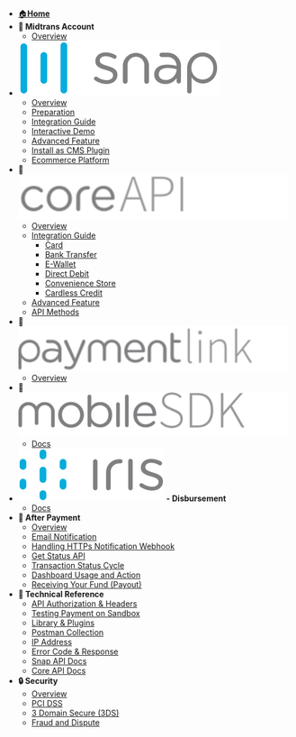 - [:house:**Home**](/ "Midtrans Payment Gateway Technical Documentation")
- **:bust_in_silhouette: Midtrans Account**
	- [Overview](en/midtrans-account/overview.md "Midtrans - Account Documentation")
- **![Snap](asset/image/main/snap-logo.svg)**
	- [Overview](en/snap/overview.md "Midtrans - Snap Technical Documentation")
	- [Preparation](en/snap/preparation.md "Midtrans - Snap Integration Preparation")
	- [Integration Guide](en/snap/integration-guide.md "Midtrans - Snap Integration Guide Documentation")
	- [Interactive Demo](en/snap/interactive-demo.md "Midtrans - Snap Interactive Demo")
	- [Advanced Feature](en/snap/advanced-feature.md "Midtrans - Snap Advanced Feature Documentation")
	- [Install as CMS Plugin](en/snap/with-plugins.md "Midtrans - Snap CMS Plugin / Module Documentation")
	- [Ecommerce Platform](en/snap/platform/overview.md "Midtrans - Snap Ecommerce Platform Integration Documentation")
- **:diamond_shape_with_a_dot_inside: ![Core API](asset/image/main/core-api-logo.svg)**
	- [Overview](en/core-api/overview.md "Midtrans - Core API Documentation")
	- [Integration Guide](en/core-api/overview?id=integration "Midtrans - Core API Integration Guide Documentation")
		- [Card](en/core-api/credit-card.md "Midtrans - Core API Credit & Debit Card Documentation")
		- [Bank Transfer](en/core-api/bank-transfer.md "Midtrans - Core API Bank Transfer Documentation")
		- [E-Wallet](en/core-api/e-wallet.md "Midtrans - Core API E-Wallet Documentation")
		- [Direct Debit](en/core-api/direct-debit.md "Midtrans - Core API Direct Debit Documentation")
		- [Convenience Store](en/core-api/convenience-store.md "Midtrans - Core API Convenience Store Documentation")
		- [Cardless Credit](en/core-api/cardless-credit.md "Midtrans - Core API Cardless Credit Documentation")
	- [Advanced Feature](en/core-api/advanced-features.md "Midtrans - Core API Advanced Feature Documentation")
	- [API Methods](https://api-docs.midtrans.com/#api-methods)
- **:link: ![Payment Link](asset/image/main/payment-link-logo.svg)**
    - [Overview](en/payment-link/overview.md "Midtrans - Payment Link Documentation")
- **:iphone: ![Mobile SDK](asset/image/main/mobile-sdk-logo.svg)**
	- [Docs](https://mobile-docs.midtrans.com)
- **![IRIS - Disbursement](asset/image/main/iris-logo.svg) - Disbursement**
	- [Docs](https://iris-docs.midtrans.com/)
- **:memo: After Payment**
	- [Overview](en/after-payment/overview.md "Midtrans - After Payment Documentation")
	- [Email Notification](en/after-payment/email-notification.md "Midtrans - Email Notification Documentation")
	- [Handling HTTPs Notification Webhook](en/after-payment/http-notification.md "Midtrans - Handling HTTPs Notification Webhook Documentation")
	- [Get Status API](en/after-payment/get-status.md "Midtrans - Get Status API Documentation")
	- [Transaction Status Cycle](en/after-payment/status-cycle.md "Midtrans - Transaction Status Cycle Documentation")
	- [Dashboard Usage and Action](en/after-payment/dashboard-usage.md "Midtrans - Dashboard Usage and Action Documentation")
	- [Receiving Your Fund (Payout)](en/after-payment/payout.md "Midtrans - Receiving Your Fund (Payout) Documentation")
- **:wrench: Technical Reference**
	- [API Authorization & Headers](en/technical-reference/api-header.md "Midtrans - API Authorization & Headers Documentation")
	- [Testing Payment on Sandbox](en/technical-reference/sandbox-test.md "Midtrans - Testing Payment on Sandbox Documentation")
	- [Library & Plugins](en/technical-reference/library-plugin.md "Midtrans - Library & Plugins Documentation")
	- [Postman Collection](en/technical-reference/postman-collection.md "Midtrans - Postman Collection Documentation")
	- [IP Address](en/technical-reference/ip-address.md "Midtrans - IP Address Documentation")
	- [Error Code & Response](en/technical-reference/error-response-code.md "Midtrans - Error Code & Response Documentation")
	- [Snap API Docs](https://snap-docs.midtrans.com)
	- [Core API Docs](https://api-docs.midtrans.com)
- **:lock: Security**	
	- [Overview](en/security/overview.md "Midtrans - Brief Security Documentation")
	- [PCI DSS](https://support.midtrans.com/hc/en-us/articles/202710560-How-secure-is-my-information-i-e-payments-customer-details-in-Midtrans-system-)
	- [3 Domain Secure (3DS)](https://support.midtrans.com/hc/en-us/articles/360000137394-Introduction-to-3DS)
	- [Fraud and Dispute](https://support.midtrans.com/hc/en-us/sections/200525504-Fraud-and-Security)
